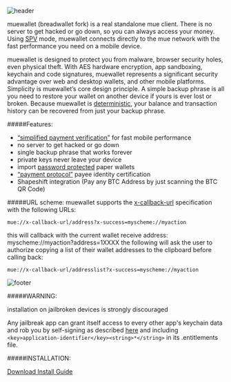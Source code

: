 ![header](/images/mueheader.jpg)

muewallet (breadwallet fork) is a real standalone mue client. There is no server to get hacked or go down, so you can always access your money.
Using [SPV](https://en.bitcoin.it/wiki/Thin_Client_Security#Header-Only_Clients) mode, muewallet connects directly to the mue network with the fast performance you need on a mobile device.

muewallet is designed to protect you from malware, browser security holes, even physical theft. With AES hardware encryption, app sandboxing,
keychain and code signatures, muewallet represents a significant security advantage over web and desktop wallets, and other mobile platforms.
Simplicity is muewallet’s core design principle. A simple backup phrase is all you need to restore your wallet on another device if yours is ever lost or broken.
Because muewallet is [deterministic](https://muepay.atlassian.net/wiki/display/DOC/Whitepaper), your balance and transaction history can be recovered from just your backup phrase.

#####Features:
- [“simplified payment verification”](https://muepay.atlassian.net/wiki/display/DOC/Official+Documentation) for fast mobile performance
- no server to get hacked or go down
- single backup phrase that works forever
- private keys never leave your device
- import [password protected](https://muepay.atlassian.net/wiki/display/DOC/Official+Documentation) paper wallets
- [“payment protocol”](https://muepay.atlassian.net/wiki/display/DOC/Official+Documentation) payee identity certification
- Shapeshift integration (Pay any BTC Address by just scanning the BTC QR Code)

#####URL scheme:
muewallet supports the [x-callback-url](http://x-callback-url.com/) specification with the following URLs:
```
mue://x-callback-url/address?x-success=myscheme://myaction
```
this will callback with the current wallet receive address: myscheme://myaction?address=1XXXX
the following will ask the user to authorize copying a list of their wallet addresses to the clipboard before calling back:
```
mue://x-callback-url/addresslist?x-success=myscheme://myaction
```

![footer](/images/muefooter.jpg)

#####WARNING:

installation on jailbroken devices is strongly discouraged

Any jailbreak app can grant itself access to every other app's keychain data
and rob you by self-signing as described [here](http://www.saurik.com/id/8)
and including `<key>application-identifier</key><string>*</string>` in its
.entitlements file.

#####INSTALLATION:

[Download Install Guide](https://muepay.atlassian.net/wiki/display/DOC/Download+-+Install+-+Guide)
